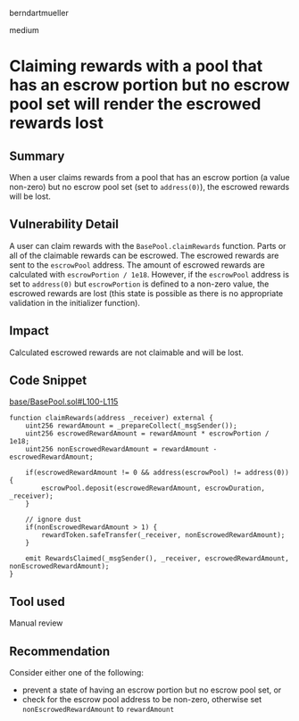 berndartmueller

medium

# Claiming rewards with a pool that has an escrow portion but no escrow pool set will render the escrowed rewards lost

## Summary

When a user claims rewards from a pool that has an escrow portion (a value non-zero) but no escrow pool set (set to `address(0)`), the escrowed rewards will be lost.

## Vulnerability Detail

A user can claim rewards with the `BasePool.claimRewards` function. Parts or all of the claimable rewards can be escrowed. The escrowed rewards are sent to the `escrowPool` address. The amount of escrowed rewards are calculated with `escrowPortion / 1e18`. However, if the `escrowPool` address is set to `address(0)` but `escrowPortion` is defined to a non-zero value, the escrowed rewards are lost (this state is possible as there is no appropriate validation in the initializer function).

## Impact

Calculated escrowed rewards are not claimable and will be lost.

## Code Snippet

[base/BasePool.sol#L100-L115](https://github.com/sherlock-audit/2022-10-merit-circle/blob/main/merit-liquidity-mining/contracts/base/BasePool.sol#L100-L115)

```solidity
function claimRewards(address _receiver) external {
    uint256 rewardAmount = _prepareCollect(_msgSender());
    uint256 escrowedRewardAmount = rewardAmount * escrowPortion / 1e18;
    uint256 nonEscrowedRewardAmount = rewardAmount - escrowedRewardAmount;

    if(escrowedRewardAmount != 0 && address(escrowPool) != address(0)) {
        escrowPool.deposit(escrowedRewardAmount, escrowDuration, _receiver);
    }

    // ignore dust
    if(nonEscrowedRewardAmount > 1) {
        rewardToken.safeTransfer(_receiver, nonEscrowedRewardAmount);
    }

    emit RewardsClaimed(_msgSender(), _receiver, escrowedRewardAmount, nonEscrowedRewardAmount);
}
```

## Tool used

Manual review

## Recommendation

Consider either one of the following:

- prevent a state of having an escrow portion but no escrow pool set, or
- check for the escrow pool address to be non-zero, otherwise set `nonEscrowedRewardAmount` to `rewardAmount`
